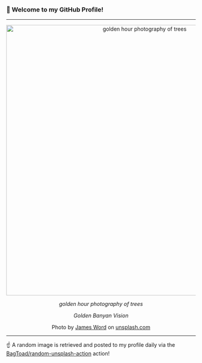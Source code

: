 ### 👋 Welcome to my GitHub Profile!

----

<div align="center">
  <img width="720" src="https://images.unsplash.com/photo-1527376219784-6a8fd98a35de?crop=entropy&cs=tinysrgb&fit=max&fm=jpg&ixid=M3w1NTI0OTR8MHwxfHJhbmRvbXx8fHx8fHx8fDE3MjYzODA2NjR8&ixlib=rb-4.0.3&q=80&w=1080" alt="golden hour photography of trees">
  
  <em>golden hour photography of trees</em>
  
  <em>Golden Banyan Vision</em>
  
  Photo by [James Word](null) on [unsplash.com](https://unsplash.com/)
</div>

----

☝️ A random image is retrieved and posted to my profile daily via the [BagToad/random-unsplash-action](https://github.com/BagToad/random-unsplash-action) action!
